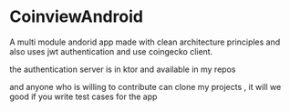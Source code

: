 # CoinviewAndroid

A multi module andorid app made with clean architecture principles and also uses jwt authentication and use coingecko client.

the authentication server is in ktor and available in my repos 

and anyone who is willing to contribute can clone my projects , it will we good if you write test cases for the app 
